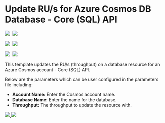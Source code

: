 # Update RU/s for Azure Cosmos DB Database - Core (SQL) API

<IMG SRC="https://azbotstorage.blob.core.windows.net/badges/101-cosmosdb-sql-database-ru-update/PublicLastTestDate.svg" />&nbsp;
<IMG SRC="https://azbotstorage.blob.core.windows.net/badges/101-cosmosdb-sql-database-ru-update/PublicDeployment.svg" />&nbsp;

<IMG SRC="https://azbotstorage.blob.core.windows.net/badges/101-cosmosdb-sql-database-ru-update/FairfaxLastTestDate.svg" />&nbsp;
<IMG SRC="https://azbotstorage.blob.core.windows.net/badges/101-cosmosdb-sql-database-ru-update/FairfaxDeployment.svg" />&nbsp;

<IMG SRC="https://azbotstorage.blob.core.windows.net/badges/101-cosmosdb-sql-database-ru-update/BestPracticeResult.svg" />&nbsp;
<IMG SRC="https://azbotstorage.blob.core.windows.net/badges/101-cosmosdb-sql-database-ru-update/CredScanResult.svg" />&nbsp;

This template updates the RU/s (throughput) on a database resource for an Azure Cosmos account - Core (SQL) API.

Below are the parameters which can be user configured in the parameters file including:

- **Account Name:** Enter the Cosmos account name.
- **Database Name:** Enter the name for the database.
- **Throughput:** The throughput to update the resource with.

<a href="https://portal.azure.com/#create/Microsoft.Template/uri/https%3A%2F%2Fraw.githubusercontent.com%2FAzure%2Fazure-quickstart-templates%2Fmaster%2F101-cosmosdb-sql-database-ru-update%2Fazuredeploy.json" target="_blank">
    <img src="http://azuredeploy.net/deploybutton.png"/>
</a>
<a href="http://armviz.io/#/?load=https%3A%2F%2Fraw.githubusercontent.com%2FAzure%2Fazure-quickstart-templates%2Fmaster%2F101-cosmosdb-sql-database-ru-update%2Fazuredeploy.json" target="_blank">
    <img src="http://armviz.io/visualizebutton.png"/>
</a>
